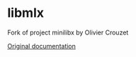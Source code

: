 # libmlx

Fork of project minilibx by Olivier Crouzet

[Original documentation](https://github.com/jlagneau/minilibx/blob/master/%3DREADME%3D)
